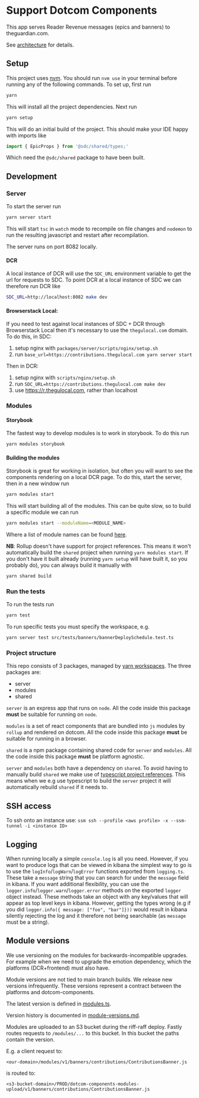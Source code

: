 # Support Dotcom Components

This app serves Reader Revenue messages (epics and banners) to theguardian.com.

See [architecture](docs/architecture.md) for details.

## Setup

This project uses [nvm](https://github.com/nvm-sh/nvm). You should run `nvm use` in your terminal before running any of the following commands. To set up, first run

```bash
yarn
```

This will install all the project dependencies. Next run

```bash
yarn setup
```

This will do an initial build of the project. This should make your IDE happy with imports like

```ts
import { EpicProps } from '@sdc/shared/types;'
```

Which need the `@sdc/shared` package to have been built.

## Development

### Server

To start the server run

```bash
yarn server start
```

This will start `tsc` in `watch` mode to recompile on file changes and `nodemon` to run the resulting javascript and restart after recompilation.

The server runs on port 8082 locally.


#### DCR

A local instance of DCR will use the `SDC_URL` environment variable to get the url for requests to SDC. To point DCR at a local instance of SDC we can therefore run DCR like

```bash
SDC_URL=http://localhost:8082 make dev
```


#### Browserstack Local:
If you need to test against local instances of SDC + DCR through Browserstack Local then it's necessary to use the `thegulocal.com` domain.
To do this, in SDC:
1. setup nginx with `packages/server/scripts/nginx/setup.sh`
2. run `base_url=https://contributions.thegulocal.com yarn server start`

Then in DCR:
1. setup nginx with `scripts/nginx/setup.sh`
2. run `SDC_URL=https://contributions.thegulocal.com make dev`
3. use https://r.thegulocal.com, rather than localhost

### Modules

#### Storybook

The fastest way to develop modules is to work in storybook. To do this run

```bash
yarn modules storybook
```

#### Building the modules

Storybook is great for working in isolation, but often you will want to see the components rendering on a local DCR page. To do this, start the server, then in a new window run

```bash
yarn modules start
```

This will start building all of the modules. This can be quite slow, so to build a specific module we can run

```bash
yarn modules start --moduleName=<MODULE_NAME>
```

Where a list of module names can be found [here](./packages/shared/src/config/modules.ts).

**NB**: Rollup doesn't have support for project references. This means it won't automatically build the `shared` project when running `yarn modules start`. If you don't have it built already (running `yarn setup` will have built it, so you probably do), you can always build it manually with

```bash
yarn shared build
```

### Run the tests

To run the tests run

```bash
yarn test
```

To run specific tests you must specify the workspace, e.g.
```bash
yarn server test src/tests/banners/bannerDeploySchedule.test.ts
```

### Project structure

This repo consists of 3 packages, managed by [yarn workspaces](https://classic.yarnpkg.com/en/docs/workspaces/). The three packages are:

- server
- modules
- shared

`server` is an express app that runs on `node`. All the code inside this package **must** be suitable for running on `node`.

`modules` is a set of react components that are bundled into `js` modules by `rollup` and rendered on dotcom. All the code inside this package **must** be suitable for running in a browser.

`shared` is a npm package containing shared code for `server` and `modules`. All the code inside this package **must** be platform agnostic.

`server` and `modules` both have a dependency on `shared`. To avoid having to manually build `shared` we make use of [typescript project references](https://www.typescriptlang.org/docs/handbook/project-references.html). This means when we e.g use typescript to build the `server` project it will automatically rebuild `shared` if it needs to.

## SSH access

To ssh onto an instance use:
`ssm ssh --profile <aws profile> -x --ssm-tunnel -i <instance ID>`

## Logging

When running locally a simple `console.log` is all you need. However, if you want to produce logs that can be viewed in kibana the simplest way to go is to use the `logInfo`/`logWarn`/`logError` functions exported from `logging.ts`. These take a `message` string that you can search for under the `message` field in kibana. If you want additional flexibility, you can use the `logger.info`/`logger.warn`/`logger.error` methods on the exported `logger` object instead. These methods take an object with any key/values that will appear as top level keys in kibana. However, getting the types wrong (e.g if you did `logger.info({ message: ["foo", "bar"]}))` would result in kibana silently rejecting the log and it therefore not being searchable (as `message` must be a string).

## Module versions

We use versioning on the modules for backwards-incompatible upgrades. For example when we need to upgrade the emotion dependency, which the platforms (DCR+frontend) must also have.

Module versions are not tied to main branch builds. We release new versions infrequently. These versions represent a contract between the platforms and dotcom-components.

The latest version is defined in [modules.ts](./packages/shared/src/config/modules.ts).

Version history is documented in [module-versions.md](/module-versions.md).

Modules are uploaded to an S3 bucket during the riff-raff deploy. Fastly routes requests to `/modules/...` to this bucket. In this bucket the paths contain the version.

E.g. a client request to:

`<our-domain>/modules/v1/banners/contributions/ContributionsBanner.js`

is routed to:

`<s3-bucket-domain>/PROD/dotcom-components-modules-upload/v1/banners/contributions/ContributionsBanner.js`
